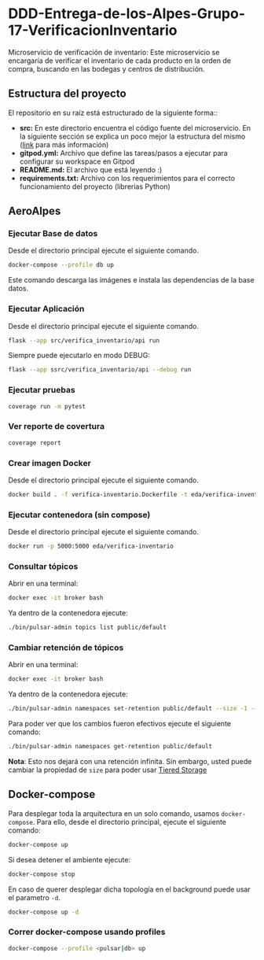 # DDD-Entrega-de-los-Alpes-Grupo-17-VerificacionInventario
Microservicio de verificación de inventario: Este microservicio se encargaría de verificar el inventario de cada producto en la orden de compra, buscando en las bodegas y centros de distribución.

## Estructura del proyecto

El repositorio en su raíz está estructurado de la siguiente forma::

- **src:** En este directorio encuentra el código fuente del microservicio. En la siguiente sección se explica un poco mejor la estructura del mismo ([link](https://blog.ionelmc.ro/2014/05/25/python-packaging/#the-structure%3E) para más información)
- **gitpod.yml:** Archivo que define las tareas/pasos a ejecutar para configurar su workspace en Gitpod
- **README.md:** El archivo que está leyendo :)
- **requirements.txt:** Archivo con los requerimientos para el correcto funcionamiento del proyecto (librerias Python)

## AeroAlpes
### Ejecutar Base de datos
Desde el directorio principal ejecute el siguiente comando.

```bash
docker-compose --profile db up
```

Este comando descarga las imágenes e instala las dependencias de la base datos.

### Ejecutar Aplicación

Desde el directorio principal ejecute el siguiente comando.

```bash
flask --app src/verifica_inventario/api run
```

Siempre puede ejecutarlo en modo DEBUG:

```bash
flask --app ssrc/verifica_inventario/api --debug run
```

### Ejecutar pruebas

```bash
coverage run -m pytest
```

### Ver reporte de covertura
```bash
coverage report
```

### Crear imagen Docker

Desde el directorio principal ejecute el siguiente comando.

```bash
docker build . -f verifica-inventario.Dockerfile -t eda/verifica-inventario
```

### Ejecutar contenedora (sin compose)

Desde el directorio principal ejecute el siguiente comando.

```bash
docker run -p 5000:5000 eda/verifica-inventario
```

### Consultar tópicos
Abrir en una terminal:

```bash
docker exec -it broker bash
```

Ya dentro de la contenedora ejecute:

```bash
./bin/pulsar-admin topics list public/default
```

### Cambiar retención de tópicos
Abrir en una terminal:

```bash
docker exec -it broker bash
```
Ya dentro de la contenedora ejecute:

```bash
./bin/pulsar-admin namespaces set-retention public/default --size -1 --time -1
```

Para poder ver que los cambios fueron efectivos ejecute el siguiente comando:

```bash
./bin/pulsar-admin namespaces get-retention public/default
```

**Nota**: Esto nos dejará con una retención infinita. Sin embargo, usted puede cambiar la propiedad de `size` para poder usar [Tiered Storage](https://pulsar.apache.org/docs/2.11.x/concepts-tiered-storage/)

## Docker-compose

Para desplegar toda la arquitectura en un solo comando, usamos `docker-compose`. Para ello, desde el directorio principal, ejecute el siguiente comando:

```bash
docker-compose up
```

Si desea detener el ambiente ejecute:

```bash
docker-compose stop
```

En caso de querer desplegar dicha topología en el background puede usar el parametro `-d`.

```bash
docker-compose up -d
```

### Correr docker-compose usando profiles
```bash
docker-compose --profile <pulsar|db> up
```